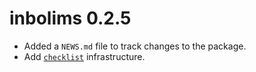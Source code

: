 # inbolims 0.2.5

* Added a `NEWS.md` file to track changes to the package.
* Add [`checklist`](https://inbo.github.io/checklist/) infrastructure.
